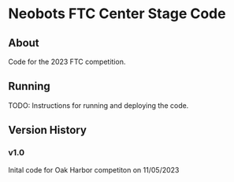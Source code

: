 # Neobots FTC Center Stage Code

## About
Code for the 2023 FTC competition.

## Running
TODO: Instructions for running and deploying the code.

## Version History

### v1.0
Inital code for Oak Harbor competiton on 11/05/2023
